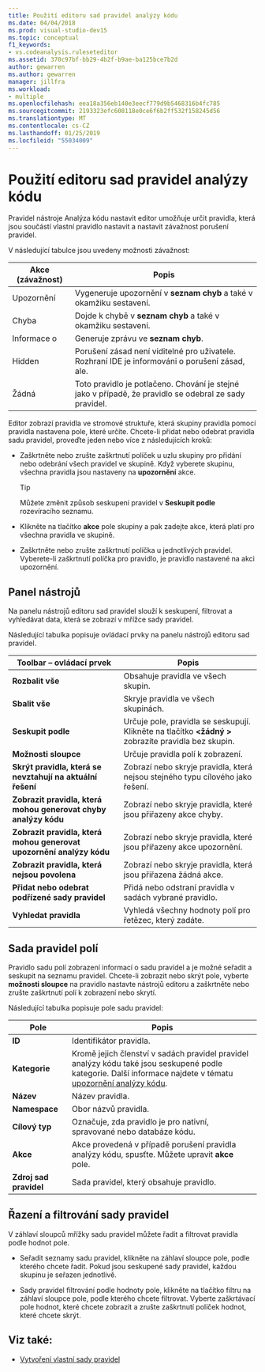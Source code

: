 ```yaml
---
title: Použití editoru sad pravidel analýzy kódu
ms.date: 04/04/2018
ms.prod: visual-studio-dev15
ms.topic: conceptual
f1_keywords:
- vs.codeanalysis.ruleseteditor
ms.assetid: 370c97bf-bb29-4b2f-b9ae-ba125bce7b2d
author: gewarren
ms.author: gewarren
manager: jillfra
ms.workload:
- multiple
ms.openlocfilehash: eea18a356eb140e3eecf779d9b5468316b4fc785
ms.sourcegitcommit: 2193323efc608118e0ce6f6b2ff532f158245d56
ms.translationtype: MT
ms.contentlocale: cs-CZ
ms.lasthandoff: 01/25/2019
ms.locfileid: "55034009"
---
```

# <a name="use-the-code-analysis-rule-set-editor"></a>Použití editoru sad pravidel analýzy kódu

Pravidel nástroje Analýza kódu nastavit editor umožňuje určit pravidla, která jsou součástí vlastní pravidlo nastavit a nastavit závažnost porušení pravidel.

V následující tabulce jsou uvedeny možnosti závažnost:

|Akce (závažnost)|Popis|
|-|-|
|Upozornění|Vygeneruje upozornění v **seznam chyb** a také v okamžiku sestavení.|
|Chyba|Dojde k chybě v **seznam chyb** a také v okamžiku sestavení.|
|Informace o|Generuje zprávu ve **seznam chyb**.|
|Hidden|Porušení zásad není viditelné pro uživatele. Rozhraní IDE je informováni o porušení zásad, ale.|
|Žádná|Toto pravidlo je potlačeno. Chování je stejné jako v případě, že pravidlo se odebral ze sady pravidel.|

Editor zobrazí pravidla ve stromové struktuře, která skupiny pravidla pomocí pravidla nastavena pole, které určíte. Chcete-li přidat nebo odebrat pravidla sadu pravidel, proveďte jeden nebo více z následujících kroků:

- Zaškrtněte nebo zrušte zaškrtnutí políček u uzlu skupiny pro přidání nebo odebrání všech pravidel ve skupině. Když vyberete skupinu, všechna pravidla jsou nastaveny na **upozornění** akce.

   > [!TIP]
   > Můžete změnit způsob seskupení pravidel v **Seskupit podle** rozevíracího seznamu.

- Klikněte na tlačítko **akce** pole skupiny a pak zadejte akce, která platí pro všechna pravidla ve skupině.

- Zaškrtněte nebo zrušte zaškrtnutí políčka u jednotlivých pravidel. Vyberete-li zaškrtnutí políčka pro pravidlo, je pravidlo nastavené na akci upozornění.

## <a name="toolbar"></a>Panel nástrojů

Na panelu nástrojů editoru sad pravidel slouží k seskupení, filtrovat a vyhledávat data, která se zobrazí v mřížce sady pravidel.

Následující tabulka popisuje ovládací prvky na panelu nástrojů editoru sad pravidel.

|Toolbar – ovládací prvek|Popis|
|---------------------|-----------------|
|**Rozbalit vše**|Obsahuje pravidla ve všech skupin.|
|**Sbalit vše**|Skryje pravidla ve všech skupinách.|
|**Seskupit podle**|Určuje pole, pravidla se seskupují. Klikněte na tlačítko  **\<žádný >** zobrazíte pravidla bez skupin.|
|**Možnosti sloupce**|Určuje pravidla polí k zobrazení.|
|**Skrýt pravidla, která se nevztahují na aktuální řešení**|Zobrazí nebo skryje pravidla, která nejsou stejného typu cílového jako řešení.|
|**Zobrazit pravidla, která mohou generovat chyby analýzy kódu**|Zobrazí nebo skryje pravidla, které jsou přiřazeny akce chyby.|
|**Zobrazit pravidla, která mohou generovat upozornění analýzy kódu**|Zobrazí nebo skryje pravidla, které jsou přiřazeny akce upozornění.|
|**Zobrazit pravidla, která nejsou povolena**|Zobrazí nebo skryje pravidla, která jsou přiřazena žádná akce.|
|**Přidat nebo odebrat podřízené sady pravidel**|Přidá nebo odstraní pravidla v sadách vybrané pravidlo.|
|**Vyhledat pravidla**|Vyhledá všechny hodnoty polí pro řetězec, který zadáte.|

## <a name="rule-set-fields"></a>Sada pravidel polí

Pravidlo sadu polí zobrazení informací o sadu pravidel a je možné seřadit a seskupit na seznamu pravidel. Chcete-li zobrazit nebo skrýt pole, vyberte **možnosti sloupce** na pravidlo nastavte nástrojů editoru a zaškrtněte nebo zrušte zaškrtnutí polí k zobrazení nebo skrytí.

Následující tabulka popisuje pole sadu pravidel:

|Pole|Popis|
|-----------|-----------------|
|**ID**|Identifikátor pravidla.|
|**Kategorie**|Kromě jejich členství v sadách pravidel pravidel analýzy kódu také jsou seskupené podle kategorie. Další informace najdete v tématu [upozornění analýzy kódu](../code-quality/code-analysis-for-managed-code-warnings.md).|
|**Název**|Název pravidla.|
|**Namespace**|Obor názvů pravidla.|
|**Cílový typ**|Označuje, zda pravidlo je pro nativní, spravované nebo databáze kódu.|
|**Akce**|Akce provedená v případě porušení pravidla analýzy kódu, spusťte. Můžete upravit **akce** pole.|
|**Zdroj sad pravidel**|Sada pravidel, který obsahuje pravidlo.|

## <a name="sort-and-filter-rule-sets"></a>Řazení a filtrování sady pravidel

V záhlaví sloupců mřížky sadu pravidel můžete řadit a filtrovat pravidla podle hodnot pole.

- Seřadit seznamy sadu pravidel, klikněte na záhlaví sloupce pole, podle kterého chcete řadit. Pokud jsou seskupené sady pravidel, každou skupinu je seřazen jednotlivě.

- Sady pravidel filtrování podle hodnoty pole, klikněte na tlačítko filtru na záhlaví sloupce pole, podle kterého chcete filtrovat. Vyberte zaškrtávací pole hodnot, které chcete zobrazit a zrušte zaškrtnutí políček hodnot, které chcete skrýt.

## <a name="see-also"></a>Viz také:

- [Vytvoření vlastní sady pravidel](../code-quality/how-to-create-a-custom-rule-set.md)